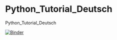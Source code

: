 # Python_Tutorial_Deutsch
Python_Tutorial_Deutsch

[![Binder](https://binderhub.astro.uni-bonn.de/badge_logo.svg)](https://binderhub.astro.uni-bonn.de/v2/gh/ocordes/Python_Tutorial_Deutsch.git/HEAD?urlpath=%2Flab)
